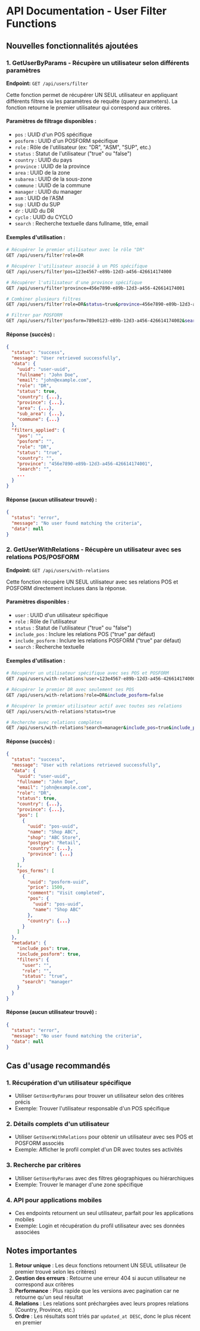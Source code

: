 # API Documentation - User Filter Functions

## Nouvelles fonctionnalités ajoutées

### 1. GetUserByParams - Récupère un utilisateur selon différents paramètres

**Endpoint:** `GET /api/users/filter`

Cette fonction permet de récupérer UN SEUL utilisateur en appliquant différents filtres via les paramètres de requête (query parameters). La fonction retourne le premier utilisateur qui correspond aux critères.

#### Paramètres de filtrage disponibles :

- `pos` : UUID d'un POS spécifique
- `posform` : UUID d'un POSFORM spécifique  
- `role` : Rôle de l'utilisateur (ex: "DR", "ASM", "SUP", etc.)
- `status` : Statut de l'utilisateur ("true" ou "false")
- `country` : UUID du pays
- `province` : UUID de la province
- `area` : UUID de la zone
- `subarea` : UUID de la sous-zone
- `commune` : UUID de la commune
- `manager` : UUID du manager
- `asm` : UUID de l'ASM
- `sup` : UUID du SUP
- `dr` : UUID du DR
- `cyclo` : UUID du CYCLO
- `search` : Recherche textuelle dans fullname, title, email

#### Exemples d'utilisation :

```bash
# Récupérer le premier utilisateur avec le rôle "DR"
GET /api/users/filter?role=DR

# Récupérer l'utilisateur associé à un POS spécifique
GET /api/users/filter?pos=123e4567-e89b-12d3-a456-426614174000

# Récupérer l'utilisateur d'une province spécifique
GET /api/users/filter?province=456e7890-e89b-12d3-a456-426614174001

# Combiner plusieurs filtres
GET /api/users/filter?role=DR&status=true&province=456e7890-e89b-12d3-a456-426614174001

# Filtrer par POSFORM
GET /api/users/filter?posform=789e0123-e89b-12d3-a456-426614174002&search=manager
```

#### Réponse (succès) :

```json
{
  "status": "success",
  "message": "User retrieved successfully",
  "data": {
    "uuid": "user-uuid",
    "fullname": "John Doe",
    "email": "john@example.com",
    "role": "DR",
    "status": true,
    "country": {...},
    "province": {...},
    "area": {...},
    "sub_area": {...},
    "commune": {...}
  },
  "filters_applied": {
    "pos": "",
    "posform": "",
    "role": "DR",
    "status": "true",
    "country": "",
    "province": "456e7890-e89b-12d3-a456-426614174001",
    "search": "",
    ...
  }
}
```

#### Réponse (aucun utilisateur trouvé) :

```json
{
  "status": "error",
  "message": "No user found matching the criteria",
  "data": null
}
```

### 2. GetUserWithRelations - Récupère un utilisateur avec ses relations POS/POSFORM

**Endpoint:** `GET /api/users/with-relations`

Cette fonction récupère UN SEUL utilisateur avec ses relations POS et POSFORM directement incluses dans la réponse.

#### Paramètres disponibles :

- `user` : UUID d'un utilisateur spécifique
- `role` : Rôle de l'utilisateur
- `status` : Statut de l'utilisateur ("true" ou "false")
- `include_pos` : Inclure les relations POS ("true" par défaut)
- `include_posform` : Inclure les relations POSFORM ("true" par défaut)
- `search` : Recherche textuelle

#### Exemples d'utilisation :

```bash
# Récupérer un utilisateur spécifique avec ses POS et POSFORM
GET /api/users/with-relations?user=123e4567-e89b-12d3-a456-426614174000

# Récupérer le premier DR avec seulement ses POS
GET /api/users/with-relations?role=DR&include_posform=false

# Récupérer le premier utilisateur actif avec toutes ses relations
GET /api/users/with-relations?status=true

# Recherche avec relations complètes
GET /api/users/with-relations?search=manager&include_pos=true&include_posform=true
```

#### Réponse (succès) :

```json
{
  "status": "success",
  "message": "User with relations retrieved successfully",
  "data": {
    "uuid": "user-uuid",
    "fullname": "John Doe",
    "email": "john@example.com",
    "role": "DR",
    "status": true,
    "country": {...},
    "province": {...},
    "pos": [
      {
        "uuid": "pos-uuid",
        "name": "Shop ABC",
        "shop": "ABC Store",
        "postype": "Retail",
        "country": {...},
        "province": {...}
      }
    ],
    "pos_forms": [
      {
        "uuid": "posform-uuid",
        "price": 1500,
        "comment": "Visit completed",
        "pos": {
          "uuid": "pos-uuid",
          "name": "Shop ABC"
        },
        "country": {...}
      }
    ]
  },
  "metadata": {
    "include_pos": true,
    "include_posform": true,
    "filters": {
      "user": "",
      "role": "",
      "status": "true",
      "search": "manager"
    }
  }
}
```

#### Réponse (aucun utilisateur trouvé) :

```json
{
  "status": "error",
  "message": "No user found matching the criteria",
  "data": null
}
```

## Cas d'usage recommandés

### 1. Récupération d'un utilisateur spécifique
- Utiliser `GetUserByParams` pour trouver un utilisateur selon des critères précis
- Exemple: Trouver l'utilisateur responsable d'un POS spécifique

### 2. Détails complets d'un utilisateur
- Utiliser `GetUserWithRelations` pour obtenir un utilisateur avec ses POS et POSFORM associés
- Exemple: Afficher le profil complet d'un DR avec toutes ses activités

### 3. Recherche par critères
- Utiliser `GetUserByParams` avec des filtres géographiques ou hiérarchiques
- Exemple: Trouver le manager d'une zone spécifique

### 4. API pour applications mobiles
- Ces endpoints retournent un seul utilisateur, parfait pour les applications mobiles
- Exemple: Login et récupération du profil utilisateur avec ses données associées

## Notes importantes

1. **Retour unique** : Les deux fonctions retournent UN SEUL utilisateur (le premier trouvé selon les critères)
2. **Gestion des erreurs** : Retourne une erreur 404 si aucun utilisateur ne correspond aux critères
3. **Performance** : Plus rapide que les versions avec pagination car ne retourne qu'un seul résultat
4. **Relations** : Les relations sont préchargées avec leurs propres relations (Country, Province, etc.)
5. **Ordre** : Les résultats sont triés par `updated_at DESC`, donc le plus récent en premier
